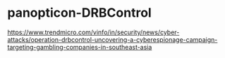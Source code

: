 # panopticon-DRBControl

https://www.trendmicro.com/vinfo/in/security/news/cyber-attacks/operation-drbcontrol-uncovering-a-cyberespionage-campaign-targeting-gambling-companies-in-southeast-asia
